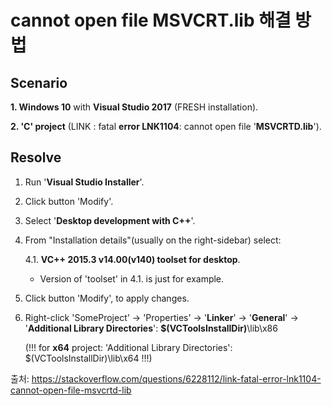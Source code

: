 # cannot open file MSVCRT.lib 해결 방법

## Scenario

**1. Windows 10** with **Visual Studio 2017** (FRESH installation).

**2. 'C' project** (LINK : fatal **error LNK1104**: cannot open file '**MSVCRTD.lib**').



## **Resolve**

1. Run '**Visual Studio Installer**'.

2. Click button 'Modify'.

3. Select '**Desktop development with C++**'.

4. From "Installation details"(usually on the right-sidebar) select:

   4.1. **VC++ 2015.3 v14.00(v140) toolset for desktop**.

   - Version of 'toolset' in 4.1. is just for example.

5. Click button 'Modify', to apply changes.

6. Right-click 'SomeProject' -> 'Properties' -> '**Linker**' -> '**General**' -> '**Additional Library Directories**': **$(VCToolsInstallDir)**\lib\x86

   (!!! for **x64** project: 'Additional Library Directories': $(VCToolsInstallDir)\lib\x64 !!!)



출처: <https://stackoverflow.com/questions/6228112/link-fatal-error-lnk1104-cannot-open-file-msvcrtd-lib>     

